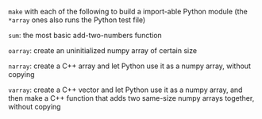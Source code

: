 `make` with each of the following to build a import-able Python module (the `*array` ones also runs the Python test file)

`sum`: the most basic add-two-numbers function

`oarray`: create an uninitialized numpy array of certain size

`narray`: create a C++ array and let Python use it as a numpy array, without copying

`varray`: create a C++ vector and let Python use it as a numpy array, and then make a C++ function that adds two same-size numpy arrays together, without copying